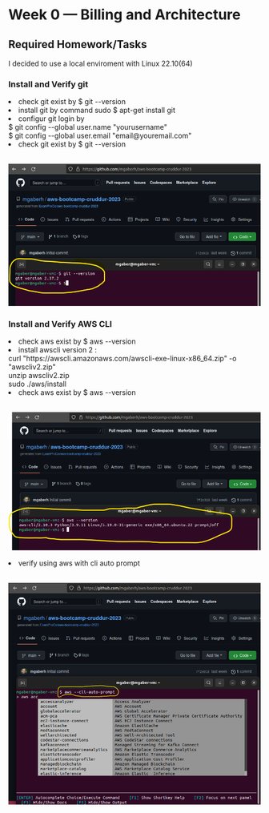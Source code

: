 # Week 0 — Billing and Architecture
## Required Homework/Tasks
I decided to use a local enviroment with Linux 22.10(64)
### Install and Verify git
  <li>check git exist by $ git --version </li>
  <li>install git by command sudo $ apt-get install git</li>
  <li>configur git login by<br>
	$ git config --global user.name "yourusername"<br>
	$ git config --global user.email "email@youremail.com"</li>
  <li>check git exist by $ git --version </li>
  <br>
  
  ![git install verification](assets/Week-0-git.png)
  
###  Install and Verify AWS CLI

<li>check aws exist by $ aws --version </li>
<li>install awscli version 2 : </li>
curl "https://awscli.amazonaws.com/awscli-exe-linux-x86_64.zip" -o "awscliv2.zip" <br>
unzip awscliv2.zip<br>
sudo ./aws/install
<li>check aws exist by $ aws --version </li>
<br>

![aws install verification](assets/week-0-aws.png)


<li>verify using aws with cli auto prompt </li>
<br>

![aws cli auto prompt verification](assets/week-0-aws-cli-auto-prompt.png)

